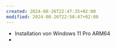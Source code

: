 ```yaml
---
created: 2024-08-26T22:47:35+02:00
modified: 2024-08-26T22:50:47+02:00
---
```


- Installation von Windows 11 Pro ARM64
- 